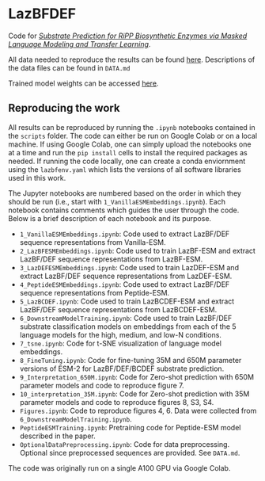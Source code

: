 # LazBFDEF
Code for [*Substrate Prediction for RiPP Biosynthetic Enzymes via Masked Language Modeling and Transfer Learning*](https://arxiv.org/abs/2402.15181).

<!--Trained model weights can be accessed [here](https://drive.google.com/drive/folders/104klsza_oNzCbj3UOgczbsuUQ1VAy9K0?usp=drive_link).-->

All data needed to reproduce the results can be found [here](https://drive.google.com/drive/folders/1hDGo4JQDic0i8sRVqtTpIuD0PtE0TsXH?usp=drive_link). Descriptions of the data files can be found in `DATA.md`

Trained model weights can be accessed [here](https://huggingface.co/ShuklaGroupIllinois).

## Reproducing the work

All results can be reproduced by running the `.ipynb` notebooks contained in the `scripts` folder. The code can either be run on Google Colab or on a local machine. If using Google Colab, one can simply upload the notebooks one at a time and run the `pip install` cells to install the required packages as needed. If running the code locally, one can create a conda enviornment using the `lazbfenv.yaml` which lists the versions of all software libraries used in this work.

The Jupyter notebooks are numbered based on the order in which they should be run (i.e., start with `1_VanillaESMEmbeddings.ipynb`). Each notebook contains comments which guides the user through the code. Below is a brief description of each notebook and its purpose.

- `1_VanillaESMEmbeddings.ipynb`: Code used to extract LazBF/DEF sequence representations from Vanilla-ESM.
- `2_LazBFESMEmbeddings.ipynb`: Code used to train LazBF-ESM and extract LazBF/DEF sequence representations from LazBF-ESM.
- `3_LazDEFESMEmbeddings.ipynb`: Code used to train LazDEF-ESM and extract LazBF/DEF sequence representations from LazDEF-ESM.
- `4_PeptideESMEmbeddings.ipynb`: Code used to extract LazBF/DEF sequence representations from Peptide-ESM.
- `5_LazBCDEF.ipynb`: Code used to train LazBCDEF-ESM and extract LazBF/DEF sequence representations from LazBCDEF-ESM.
- `6_DownstreamModelTraining.ipynb`: Code used to train LazBF/DEF substrate classification models on embeddings from each of the 5 language models for the high, medium, and low-N conditions.
- `7_tsne.ipynb`: Code for t-SNE visualization of language model embeddings.
- `8_FineTuning.ipynb`: Code for fine-tuning 35M and 650M parameter versions of ESM-2 for LazBF/DEF/BCDEF substrate prediction.
- `9_Interpretation_650M.ipynb`: Code for Zero-shot prediction with 650M parameter models and code to reproduce figure 7.
- `10_interpretation_35M.ipynb`: Code for Zero-shot prediction with 35M parameter models and code to reproduce figures 8, S3, S4.
- `Figures.ipynb`: Code to reproduce figures 4, 6. Data were collected from `6_DownstreamModelTraining.ipynb`.
- `PeptideESMTraining.ipynb`: Pretraining code for Peptide-ESM model described in the paper.
- `OptionalDataPreprocessing.ipynb`: Code for data preprocessing. Optional since preprocessed sequences are provided. See `DATA.md`.

The code was originally run on a single A100 GPU via Google Colab.
